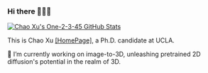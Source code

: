 ### Hi there 👋👋👋

[![Chao Xu's One-2-3-45 GitHub Stats](https://github-readme-stats.vercel.app/api?username=One-2-3-45&rank_icon=github "Chao Xu's One-2-3-45 GitHub Stats")](https://github.com/anuraghazra/github-readme-stats)

This is Chao Xu [[HomePage]](https://chaoxu.xyz/), a Ph.D. candidate at UCLA.

🔭 I’m currently working on image-to-3D, unleashing pretrained 2D diffusion's potential in the realm of 3D.

<!--
**Dustinpro/Dustinpro** is a ✨ _special_ ✨ repository because its `README.md` (this file) appears on your GitHub profile.

Here are some ideas to get you started:

- 🔭 I’m currently working on ...
- 🌱 I’m currently learning ...
- 👯 I’m looking to collaborate on ...
- 🤔 I’m looking for help with ...
- 💬 Ask me about ...
- 📫 How to reach me: ...
- 😄 Pronouns: ...
- ⚡ Fun fact: ...
-->
